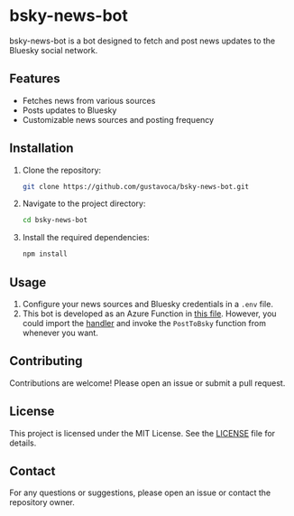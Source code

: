 # bsky-news-bot

bsky-news-bot is a bot designed to fetch and post news updates to the Bluesky social network.

## Features

- Fetches news from various sources
- Posts updates to Bluesky
- Customizable news sources and posting frequency

## Installation

1. Clone the repository:
    ```bash
    git clone https://github.com/gustavoca/bsky-news-bot.git
    ```
2. Navigate to the project directory:
    ```bash
    cd bsky-news-bot
    ```
3. Install the required dependencies:
    ```bash
    npm install
    ```

## Usage

1. Configure your news sources and Bluesky credentials in a `.env` file.
2. This bot is developed as an Azure Function in [this file](/src/functions/PostNews.ts). However, you could import the [handler](src/handlers/PostNewsHandler.ts) and invoke the `PostToBsky` function from whenever you want.

## Contributing

Contributions are welcome! Please open an issue or submit a pull request.

## License

This project is licensed under the MIT License. See the [LICENSE](LICENSE) file for details.

## Contact

For any questions or suggestions, please open an issue or contact the repository owner.

